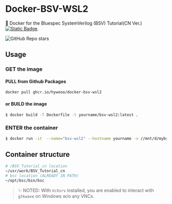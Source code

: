 # Docker-BSV-WSL2
:whale: Docker for the Bluespec SystemVerilog (BSV) Tutorial(CN Ver.)[![Static Badge](https://img.shields.io/badge/WangXuan95-BSV__Tutorial__cn-blue?style=flat-square&logo=github&cacheSeconds=3600)](https://github.com/WangXuan95/BSV_Tutorial_cn). 

![GitHub Repo stars](https://img.shields.io/github/stars/HYwooo/Docker-BSV-WSL2?style=flat-square&logo=github&color=green)

## Usage
### GET the image
#### PULL from Github Packages
```bash
docker pull ghcr.io/hywooo/docker-bsv-wsl2
```
#### or BUILD the image
```bash
$ docker build -f Dockerfile -t yourname/bsv-wsl2:latest .
```
###  ENTER the container
```bash
$ docker run -it  --name="bsv-wsl2" --hostname yourname -v //mnt/d/mybsvfile:/mnt/mybsvfile yourname/bsv-wsl2:latest
```
## Container structure
```bash
# /BSV_Tutorial_cn location
~/usr/work/BSV_Tutorial_cn
# bsc location (ALREADY IN PATH)
~/opt/bsc/bin/bsc 
```
> :sparkles: NOTED: With `VcXsrv` installed, you are enabled to interact with `gtkwave` on Windows w/o any VNCs.
